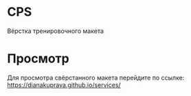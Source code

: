 # CPS
Вёрстка тренировочного макета

# Просмотр
Для просмотра свёрстанного макета перейдите по ссылке: https://dianakuprava.github.io/services/
